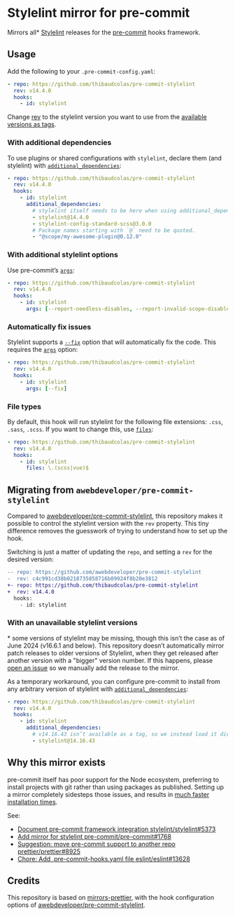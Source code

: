 # Stylelint mirror for pre-commit

Mirrors all* [Stylelint](https://stylelint.io/) releases for the [pre-commit](https://pre-commit.com/) hooks framework.

## Usage

Add the following to your `.pre-commit-config.yaml`:

```yaml
- repo: https://github.com/thibaudcolas/pre-commit-stylelint
  rev: v14.4.0
  hooks:
    - id: stylelint
```

Change [rev](https://pre-commit.com/#repos-rev) to the stylelint version you want to use from the [available versions as tags](https://github.com/thibaudcolas/pre-commit-stylelint/tags).

### With additional dependencies

To use plugins or shared configurations with `stylelint`, declare them (and stylelint) with [`additional_dependencies`](https://pre-commit.com/#config-additional_dependencies):

```yaml
- repo: https://github.com/thibaudcolas/pre-commit-stylelint
  rev: v14.4.0
  hooks:
    - id: stylelint
      additional_dependencies:
        # stylelint itself needs to be here when using additional_dependencies.
        - stylelint@14.4.0
        - stylelint-config-standard-scss@3.0.0
        # Package names starting with `@` need to be quoted.
        - "@scope/my-awesome-plugin@0.12.0"
```

### With additional stylelint options

Use pre-commit’s [`args`](https://pre-commit.com/#config-args):

```yaml
- repo: https://github.com/thibaudcolas/pre-commit-stylelint
  rev: v14.4.0
  hooks:
    - id: stylelint
      args: [--report-needless-disables, --report-invalid-scope-disables]
```

### Automatically fix issues

Stylelint supports a [`--fix`](https://stylelint.io/user-guide/usage/cli#--fix) option that will automatically fix the code. This requires the [`args`](https://pre-commit.com/#config-args) option:

```yaml
- repo: https://github.com/thibaudcolas/pre-commit-stylelint
  rev: v14.4.0
  hooks:
    - id: stylelint
      args: [--fix]
```

### File types

By default, this hook will run stylelint for the following file extensions: `.css`, `.sass`, `.scss`. If you want to change this, use [`files`](https://pre-commit.com/#config-files):

```yaml
- repo: https://github.com/thibaudcolas/pre-commit-stylelint
  rev: v14.4.0
  hooks:
    - id: stylelint
      files: \.(scss|vue)$
```

## Migrating from `awebdeveloper/pre-commit-stylelint`

Compared to [awebdeveloper/pre-commit-stylelint](https://github.com/awebdeveloper/pre-commit-stylelint), this repository makes it possible to control the stylelint version with the `rev` property. This tiny difference removes the guesswork of trying to understand how to set up the hook.

Switching is just a matter of updating the `repo`, and setting a `rev` for the desired version:

```diff
-- repo: https://github.com/awebdeveloper/pre-commit-stylelint
-  rev: c4c991cd38b0218735858716b09924f8b20e3812
+- repo: https://github.com/thibaudcolas/pre-commit-stylelint
+  rev: v14.4.0
  hooks:
    - id: stylelint
```

### With an unavailable stylelint versions

\* some versions of stylelint may be missing, though this isn’t the case as of June 2024 (v16.6.1 and below). This repository doesn’t automatically mirror patch releases to older versions of Stylelint, when they get released after another version with a "bigger" version number. If this happens, please [open an issue](https://github.com/thibaudcolas/pre-commit-stylelint/issues/new) so we manually add the release to the mirror. 

As a temporary workaround, you can configure pre-commit to install from any arbitrary version of stylelint with [`additional_dependencies`](https://pre-commit.com/#config-additional_dependencies):

```yaml
- repo: https://github.com/thibaudcolas/pre-commit-stylelint
  rev: v14.4.0
  hooks:
    - id: stylelint
      additional_dependencies:
        # v14.16.43 isn’t available as a tag, so we instead load it directly from npm:
        - stylelint@14.16.43
```

## Why this mirror exists

pre-commit itself has poor support for the Node ecosystem, preferring to install projects with git rather than using packages as published. Setting up a mirror completely sidesteps those issues, and results in [much faster installation times](https://github.com/thibaudcolas/pre-commit-stylelint/discussions/1).

See:

- [Document pre-commit framework integration stylelint/stylelint#5373](https://github.com/stylelint/stylelint/issues/5373)
- [Add mirror for stylelint pre-commit/pre-commit#1768](https://github.com/pre-commit/pre-commit/issues/1768)
- [Suggestion: move pre-commit support to another repo prettier/prettier#8925](https://github.com/prettier/prettier/issues/8925)
- [Chore: Add .pre-commit-hooks.yaml file eslint/eslint#13628](https://github.com/eslint/eslint/pull/13628)

## Credits

This repository is based on [mirrors-prettier](https://github.com/pre-commit/mirrors-prettier), with the hook configuration options of [awebdeveloper/pre-commit-stylelint](https://github.com/awebdeveloper/pre-commit-stylelint).
